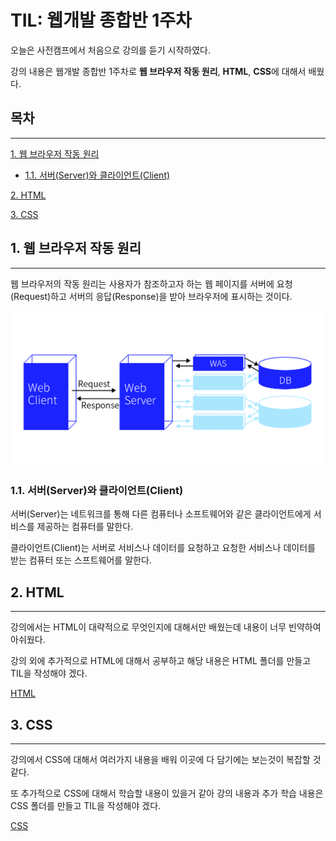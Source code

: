 # TIL: 웹개발 종합반 1주차

오늘은 사전캠프에서 처음으로 강의를 듣기 시작하였다.

강의 내용은 웹개발 종합반 1주차로 **웹 브라우저 작동 원리**, **HTML**, **CSS**에 대해서 배웠다.

## 목차
---
[1. 웹 브라우저 작동 원리](#1-웹-브라우저-작동-원리1.-웹-브라우저-작동-원리)

- [1.1. 서버(Server)와 클라이언트(Client)](#11-서버server와-클라이언트client)

[2. HTML](#2-html)

[3. CSS](#3-css)


## 1. 웹 브라우저 작동 원리
---

웹 브라우저의 작동 원리는 사용자가 참조하고자 하는 웹 페이지를 서버에 요청(Request)하고 서버의 응답(Response)을 받아 브라우저에 표시하는 것이다.

![web](../img/web.png)

### 1.1. 서버(Server)와 클라이언트(Client)

서버(Server)는 네트워크를 통해 다른 컴퓨터나 소프트웨어와 같은 클라이언트에게 서비스를 제공하는 컴퓨터를 말한다.

클라이언트(Client)는 서버로 서비스나 데이터를 요청하고 요청한 서비스나 데이터를 받는 컴퓨터 또는 스프트웨어를 말한다.

## 2. HTML
---

강의에서는 HTML이 대략적으로 무엇인지에 대해서만 배웠는데 내용이 너무 빈약하여 아쉬웠다.

강의 외에 추가적으로 HTML에 대해서 공부하고 해당 내용은 HTML 폴더를 만들고 TIL을 작성해야 겠다.

[HTML]()

## 3. CSS
---

강의에서 CSS에 대해서 여러가지 내용을 배워 이곳에 다 담기에는 보는것이 복잡할 것 같다.

또 추가적으로 CSS에 대해서 학습할 내용이 있을거 같아 강의 내용과 추가 학습 내용은 CSS 폴더를 만들고 TIL을 작성해야 겠다.

[CSS]()